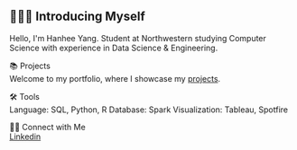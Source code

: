 ## 🙋🏻‍♀️ Introducing Myself


Hello, I'm Hanhee Yang. Student at Northwestern studying Computer Science with experience in Data Science & Engineering.

📚 Projects <br>
Welcome to my portfolio, where I showcase my [projects](https://github.com/hanheeds/Portfolio-Guide).

🛠️ Tools <br>
Language: SQL, Python, R
Database: Spark
Visualization: Tableau, Spotfire

👋🏻 Connect with Me <br>
[Linkedin](https://www.linkedin.com/in/hanhee-yang/)
